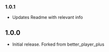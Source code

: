 ### 1.0.1
* Updates Readme with relevant info 

## 1.0.0

* Initial release. Forked from better_player_plus
